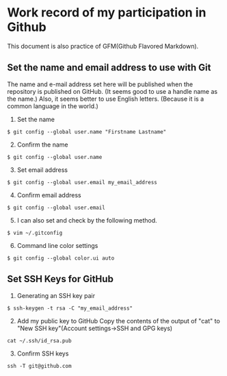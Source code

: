 # Work record of my participation in Github 
This document is also practice of GFM(Github Flavored Markdown).
## Set the name and email address to use with Git
The name and e-mail address set here will be published when the repository is published on GitHub.
(It seems good to use a handle name as the name.)
Also, it seems better to use English letters. (Because it is a common language in the world.) 
1. Set the name
```console
$ git config --global user.name "Firstname Lastname"
```

2. Confirm the name
```console
$ git config --global user.name
```

3. Set email address
```console
$ git config --global user.email my_email_address
```

4. Confirm email address
```console
$ git config --global user.email
```

5. I can also set and check by the following method.
```console
$ vim ~/.gitconfig
```

6. Command line color settings
```console
$ git config --global color.ui auto
```

## Set SSH Keys for GitHub
1. Generating an SSH key pair
```console
$ ssh-keygen -t rsa -C "my_email_address"
```

2. Add my public key to GitHub
Copy the contents of the output of "cat" to "New SSH key"(Account settings->SSH and GPG keys)
```console
cat ~/.ssh/id_rsa.pub
```

3. Confirm SSH keys
```console
ssh -T git@github.com
```
